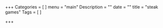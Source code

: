 +++
Categories = [
]
menu = "main"
Description = ""
date = ""
title = "steak games"
Tags = [
]

+++

